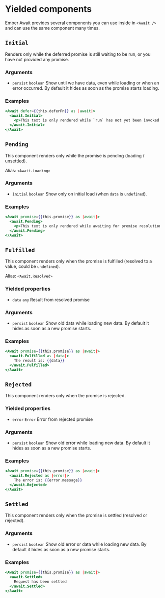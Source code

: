 # Yielded components

Ember Await provides several components you can use inside in `<Await />` and can use the same component many times.

## `Initial`

Renders only while the deferred promise is still waiting to be run, or you have not provided any promise.

### Arguments

- `persist` `boolean` Show until we have data, even while loading or when an error occurred. By default it hides as soon as the promise starts loading.

### Examples

```hbs
<Await defer={{this.deferFn}} as |await|>
  <await.Initial>
    <p>This text is only rendered while `run` has not yet been invoked on `defer`.</p>
  </await.Initial>
</Await>
```

## `Pending`

This component renders only while the promise is pending \(loading / unsettled\).

Alias: `<Await.Loading>`

### Arguments

- `initial` `boolean` Show only on initial load \(when `data` is `undefined`\).

### Examples

```hbs
<Await promise={{this.promise}} as |await|>
  <await.Pending>
    <p>This text is only rendered while awaiting for promise resolution</p>
  </await.Pending>
</Await>
```

## `Fulfilled`

This component renders only when the promise is fulfilled \(resolved to a value, could be `undefined`\).

Alias: `<Await.Resolved>`

### Yielded properties

- `data` `any` Result from resolved promise

### Arguments

- `persist` `boolean` Show old data while loading new data. By default it hides as soon as a new promise starts.

### Examples

```hbs
<Await promise={{this.promise}} as |await|>
  <await.Fulfilled as |data|>
    The result is: {{data}}
  </await.Fulfilled>
</Await>
```

## `Rejected`

This component renders only when the promise is rejected.

### Yielded properties

- `error` `Error` Error from rejected promise

### Arguments

- `persist` `boolean` Show old error while loading new data. By default it hides as soon as a new promise starts.

### Examples

```hbs
<Await promise={{this.promise}} as |await|>
  <await.Rejected as |error|>
    The error is: {{error.message}}
  </await.Rejected>
</Await>
```

## `Settled`

This component renders only when the promise is settled (resolved or rejected).

### Arguments

- `persist` `boolean` Show old error or data while loading new data. By default it hides as soon as a new promise starts.

### Examples

```hbs
<Await promise={{this.promise}} as |await|>
  <await.Settled>
    Request has been settled
  </await.Settled>
</Await>
```
